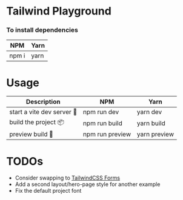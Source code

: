 # Tailwind Playground

### To install dependencies

| NPM   | Yarn |
| ----- | ---- |
| npm i | yarn |


# Usage

| Description                | NPM             | Yarn         |
| -------------------------- | --------------- | ------------ |
| start a vite dev server 🚀 | npm run dev     | yarn dev     |
| build the project 📦       | npm run build   | yarn build   |
| preview build 🎉           | npm run preview | yarn preview |

# TODOs

* Consider swapping to [TailwindCSS Forms](https://github.com/tailwindlabs/tailwindcss-forms)
* Add a second layout/hero-page style for another example
* Fix the default  project font
